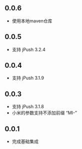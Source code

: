 ## 0.0.6

* 使用本地maven仓库

## 0.0.5

* 支持 jPush 3.2.4

## 0.0.4

* 支持 jPush 3.1.9

## 0.0.3

* 支持 jPush 3.1.8
* 小米的参数支持不添加前缀 “MI-”

## 0.0.1

* 完成基础集成
